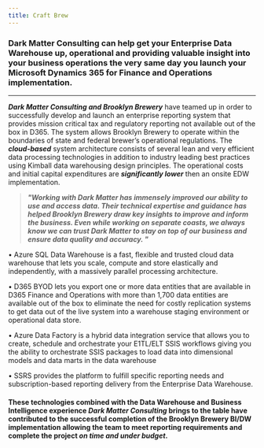 ```yaml
---
title: Craft Brew
---
```


### Dark Matter Consulting can help get your Enterprise Data Warehouse up, operational and providing valuable insight into your business operations the very same day you launch your Microsoft Dynamics 365 for Finance and Operations implementation.

---

**_Dark Matter Consulting and Brooklyn Brewery_** have teamed up in order to successfully develop and launch an enterprise reporting system that provides mission critical tax and regulatory reporting not available out of the box in D365. The system allows Brooklyn Brewery to operate within the boundaries of state and federal brewer’s operational regulations. The **_cloud-based_** system architecture consists of several lean and very efficient data processing technologies in addition to industry leading best practices using Kimball data warehousing design principles. The operational costs and initial capital expenditures are **_significantly lower_** then an onsite EDW implementation.

> **_"Working with Dark Matter has immensely improved our ability to use and access data. Their technical expertise and guidance has helped Brooklyn Brewery draw key insights to improve and inform the business. Even while working on separate coasts, we always know we can trust Dark Matter to stay on top of our business and ensure data quality and accuracy. "_**

• Azure SQL Data Warehouse is a fast, flexible and trusted cloud data warehouse that lets you scale, compute and store elastically and independently, with a massively parallel processing architecture.

• D365 BYOD lets you export one or more data entities that are available in D365 Finance and Operations with more than 1,700 data entities are available out of the box to eliminate the need for costly replication systems to get data out of the live system into a warehouse staging environment or operational data store.

• Azure Data Factory is a hybrid data integration service that allows you to create, schedule and orchestrate your E1TL/ELT SSIS workflows giving you the ability to orchestrate SSIS packages to load data into dimensional models and data marts in the data warehouse

• SSRS provides the platform to fulfill specific reporting needs and subscription-based reporting delivery from the Enterprise Data Warehouse.

#### These technologies combined with the Data Warehouse and Business Intelligence experience **_Dark Matter Consulting_** brings to the table have contributed to the successful completion of the Brooklyn Brewery BI/DW implementation allowing the team to meet reporting requirements and complete the project **_on time and under budget_**.

